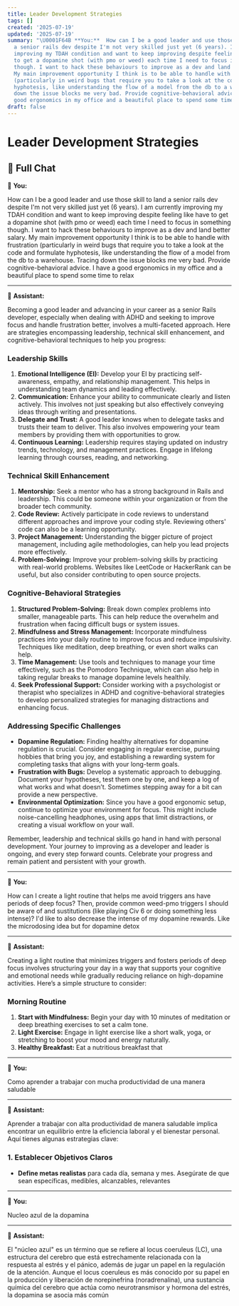 ```yaml
---
title: Leader Development Strategies
tags: []
created: '2025-07-19'
updated: '2025-07-19'
summary: "\U0001F64B **You:**  How can I be a good leader and use those skill to land
  a senior rails dev despite I'm not very skilled just yet (6 years). I am currently
  improving my TDAH condition and want to keep improving despite feeling like have
  to get a dopamine shot (with pmo or weed) each time I need to focus in something
  though. I want to hack these behaviours to improve as a dev and land better salary.
  My main improvement opportunity I think is to be able to handle with frustration
  (particularly in weird bugs that require you to take a look at the code and formulate
  hyphotesis, like understanding the flow of a model from the db to a warehouse. Tracing
  down the issue blocks me very bad. Provide cognitive-behavioral advice. I have a
  good ergonomics in my office and a beautiful place to spend some time to relax"
draft: false
---
```


# Leader Development Strategies

## 🧠 Full Chat

🙋 **You:**

How can I be a good leader and use those skill to land a senior rails dev despite I'm not very skilled just yet (6 years). I am currently improving my TDAH condition and want to keep improving despite feeling like have to get a dopamine shot (with pmo or weed) each time I need to focus in something though. I want to hack these behaviours to improve as a dev and land better salary. My main improvement opportunity I think is to be able to handle with frustration (particularly in weird bugs that require you to take a look at the code and formulate hyphotesis, like understanding the flow of a model from the db to a warehouse. Tracing down the issue blocks me very bad. Provide cognitive-behavioral advice. I have a good ergonomics in my office and a beautiful place to spend some time to relax

---

🤖 **Assistant:**

Becoming a good leader and advancing in your career as a senior Rails developer, especially when dealing with ADHD and seeking to improve focus and handle frustration better, involves a multi-faceted approach. Here are strategies encompassing leadership, technical skill enhancement, and cognitive-behavioral techniques to help you progress:

### Leadership Skills
1. **Emotional Intelligence (EI):** Develop your EI by practicing self-awareness, empathy, and relationship management. This helps in understanding team dynamics and leading effectively.
2. **Communication:** Enhance your ability to communicate clearly and listen actively. This involves not just speaking but also effectively conveying ideas through writing and presentations.
3. **Delegate and Trust:** A good leader knows when to delegate tasks and trusts their team to deliver. This also involves empowering your team members by providing them with opportunities to grow.
4. **Continuous Learning:** Leadership requires staying updated on industry trends, technology, and management practices. Engage in lifelong learning through courses, reading, and networking.

### Technical Skill Enhancement
1. **Mentorship:** Seek a mentor who has a strong background in Rails and leadership. This could be someone within your organization or from the broader tech community.
2. **Code Review:** Actively participate in code reviews to understand different approaches and improve your coding style. Reviewing others' code can also be a learning opportunity.
3. **Project Management:** Understanding the bigger picture of project management, including agile methodologies, can help you lead projects more effectively.
4. **Problem-Solving:** Improve your problem-solving skills by practicing with real-world problems. Websites like LeetCode or HackerRank can be useful, but also consider contributing to open source projects.

### Cognitive-Behavioral Strategies
1. **Structured Problem-Solving:** Break down complex problems into smaller, manageable parts. This can help reduce the overwhelm and frustration when facing difficult bugs or system issues.
2. **Mindfulness and Stress Management:** Incorporate mindfulness practices into your daily routine to improve focus and reduce impulsivity. Techniques like meditation, deep breathing, or even short walks can help.
3. **Time Management:** Use tools and techniques to manage your time effectively, such as the Pomodoro Technique, which can also help in taking regular breaks to manage dopamine levels healthily.
4. **Seek Professional Support:** Consider working with a psychologist or therapist who specializes in ADHD and cognitive-behavioral strategies to develop personalized strategies for managing distractions and enhancing focus.

### Addressing Specific Challenges
- **Dopamine Regulation:** Finding healthy alternatives for dopamine regulation is crucial. Consider engaging in regular exercise, pursuing hobbies that bring you joy, and establishing a rewarding system for completing tasks that aligns with your long-term goals.
- **Frustration with Bugs:** Develop a systematic approach to debugging. Document your hypotheses, test them one by one, and keep a log of what works and what doesn’t. Sometimes stepping away for a bit can provide a new perspective.
- **Environmental Optimization:** Since you have a good ergonomic setup, continue to optimize your environment for focus. This might include noise-cancelling headphones, using apps that limit distractions, or creating a visual workflow on your wall.

Remember, leadership and technical skills go hand in hand with personal development. Your journey to improving as a developer and leader is ongoing, and every step forward counts. Celebrate your progress and remain patient and persistent with your growth.

---

🙋 **You:**

How can I create a light routine that helps me avoid triggers ans have periods of deep focus? Then, provide common weed-pmo triggers I should be aware of and sustitutions (like playing Civ 6 or doing something less intense)?
I'd like to also decrease the intense of my dopamine rewards. Like the microdosing idea but for dopamine detox

---

🤖 **Assistant:**

Creating a light routine that minimizes triggers and fosters periods of deep focus involves structuring your day in a way that supports your cognitive and emotional needs while gradually reducing reliance on high-dopamine activities. Here’s a simple structure to consider:

### Morning Routine
1. **Start with Mindfulness:** Begin your day with 10 minutes of meditation or deep breathing exercises to set a calm tone.
2. **Light Exercise:** Engage in light exercise like a short walk, yoga, or stretching to boost your mood and energy naturally.
3. **Healthy Breakfast:** Eat a nutritious breakfast that

---

🙋 **You:**

Como aprender a trabajar con mucha productividad de una manera saludable

---

🤖 **Assistant:**

Aprender a trabajar con alta productividad de manera saludable implica encontrar un equilibrio entre la eficiencia laboral y el bienestar personal. Aquí tienes algunas estrategias clave:

### 1. Establecer Objetivos Claros
- **Define metas realistas** para cada día, semana y mes. Asegúrate de que sean específicas, medibles, alcanzables, relevantes

---

🙋 **You:**

Nucleo azul de la dopamina

---

🤖 **Assistant:**

El "núcleo azul" es un término que se refiere al locus coeruleus (LC), una estructura del cerebro que está estrechamente relacionada con la respuesta al estrés y el pánico, además de jugar un papel en la regulación de la atención. Aunque el locus coeruleus es más conocido por su papel en la producción y liberación de norepinefrina (noradrenalina), una sustancia química del cerebro que actúa como neurotransmisor y hormona del estrés, la dopamina se asocia más común